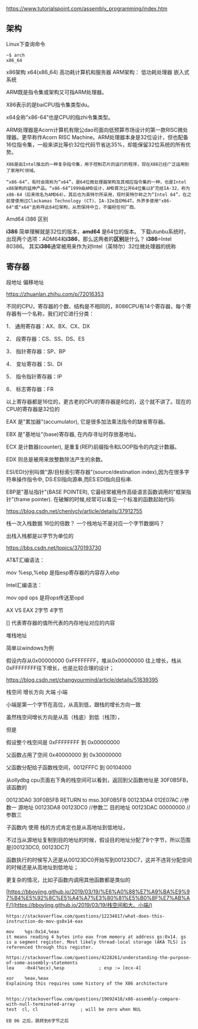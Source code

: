 https://www.tutorialspoint.com/assembly_programming/index.htm

## 架构

Linux下查询命令

```
~$ arch
x86_64
```



x86架构 x64(x86_64) 高功耗计算机和服务器
ARM架构： 低功耗处理器 嵌入式系统

ARM既是指令集或架构又可指ARM处理器。

X86表示的是baiCPU指令集类型du。

x64全称”x86-64”也是CPU的指zhi令集类型。

ARM处理器是Acorn计算机有限公dao司面向低预算市场设计的第一款RISC微处理器。更早称作Acorn RISC Machine。ARM处理器本身是32位设计，但也配备16位指令集，一般来讲比等价32位代码节省达35%，却能保留32位系统的所有优势。

    X86是由Intel推出的一种复杂指令集，用于控制芯片的运行的程序，现在X86已经广泛运用到了家用PC领域。
    
    “x86-64”，有时会简称为“x64”，是64位微处理器架构及其相应指令集的一种，也是Intel x86架构的延伸产品。“x86-64”1999由AMD设计，AMD首次公开64位集以扩充给IA-32，称为x86-64（后来改名为AMD64）。其后也为英特尔所采用，现时英特尔称之为“Intel 64”，在之前曾使用过Clackamas Technology (CT)、IA-32e及EM64T。外界多使用"x86-64"或"x64"去称呼此64位架构，从而保持中立，不偏袒任何厂商。
Amd64 i386 区别

**i386** 简单理解就是32位的版本，**amd64** 是64位的版本。 下载utunbu系统时，出现两个选项：ADM64和**i386**，那么这两者的**区别**是什么？ **i386**=Intel 80386。 其实**i386**通常被用来作为对Intel（英特尔）32位微处理器的统称



## 寄存器

段地址 偏移地址

https://zhuanlan.zhihu.com/p/72016353

不同的CPU，寄存器的个数、结构是不相同的，8086CPU有14个寄存器，每个寄存器有一个名称，我们对它进行分类：

1． 通用寄存器：AX、BX、CX、DX

2． 段寄存器：CS、SS、DS、ES

3． 指针寄存器：SP、BP

4． 变址寄存器：SI、DI

5． 指令指针寄存器：IP

6． 标志寄存器：FR

以上寄存器都是16位的，更古老的CPU的寄存器是8位的，这个就不讲了。现在的CPU的寄存器是32位的



EAX 是"累加器"(accumulator), 它是很多加法乘法指令的缺省寄存器。

EBX 是"基地址"(base)寄存器, 在内存寻址时存放基地址。

ECX 是计数器(counter), 是重复(REP)前缀指令和LOOP指令的内定计数器。

EDX 则总是被用来放整数除法产生的余数。

ESI/EDI分别叫做"源/目标索引寄存器"(source/destination index),因为在很多字符串操作指令中, DS:ESI指向源串,而ES:EDI指向目标串.

EBP是"基址指针"(BASE POINTER), 它最经常被用作高级语言函数调用的"框架指针"(frame pointer). 在破解的时候,经常可以看见一个标准的函数起始代码:

https://blog.csdn.net/chenlycly/article/details/37912755



栈一次入栈数据 16位的倍数？ 一个栈地址不是对应一个字节数据吗？

出栈入栈都是以字节为单位的



https://bbs.csdn.net/topics/370193730

AT&T汇编语法：

mov  %esp,%ebp  是指esp寄存器的内容存入ebp

Intel汇编语法：

mov opd ops	是将ops传送至opd



AX VS EAX 2字节 4字节

[] 代表寄存器的值所代表的内存地址对应的内容

堆栈地址

简单以windows为例

假设内存从0x00000000 0xFFFFFFFF，堆从0x00000000 往上增长，栈从0xFFFFFFFF往下增长，也是比较合理的设计；



https://blog.csdn.net/changyourmind/article/details/51839395

栈空间 增长方向 大端 小端

小端是第一个字节在高位，从高到低，跟栈的增长方向一致

虽然栈空间增长方向是从高（栈底）到低（栈顶），

但是

假设整个栈空间是 0xFFFFFFFF 到 0x00000000

父函数占用了空间 0x40000000 到 0x30000000 

父函数分配给子函数栈空间，0012FFFC  到 00104000   

从ollydbg cpu页面右下角的栈空间可以看到，返回到父函数地址是 30F0B5FB，该函数的

00123DA0   30F0B5FB  RETURN to mso.30F0B5FB
00123DA4   012E07AC	//参数一 源地址
00123DA8   00123DC0 //参数二 目的地址
00123DAC   00000000 //参数三

子函数内 使用 栈的方式肯定也是从高地址到低地址，

不过当从源地址复制到目的地址的时候，假设目的地址分配了8个字节，所以范围是[00123DC0, 00123DC7]

函数执行的时候写入还是从00123DC0开始写到00123DC7，这并不违背分配空间的时候还是从高地址到低地址；



更复杂的情况，比如子函数内调用其他函数都是类似的

[https://bboyjing.github.io/2019/03/19/%E6%A0%88%E7%A9%BA%E9%97%B4%E5%92%8C%E5%A4%A7%E3%80%81%E5%B0%8F%E7%AB%AF/](https://bboyjing.github.io/2019/03/19/栈空间和大、小端/)



```assembly
https://stackoverflow.com/questions/12234817/what-does-this-instruction-do-mov-gs0x14-eax

mov    %gs:0x14,%eax
it means reading 4 bytes into eax from memory at address gs:0x14. gs is a segment register. Most likely thread-local storage (AKA TLS) is referenced through this register. 

https://stackoverflow.com/questions/4228261/understanding-the-purpose-of-some-assembly-statements
lea    -0x4(%ecx),%esp             ; esp := [ecx-4]

xor    %eax,%eax  
Explaining this requires some history of the X86 architecture


https://stackoverflow.com/questions/19692418/x86-assembly-compare-with-null-terminated-array
test  cl, cl                ; will be zero when NUL

EB 06 之后，跳转到6字节之后

```

<disqus/>



